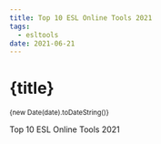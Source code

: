 ```yaml
---
title: Top 10 ESL Online Tools 2021
tags:  
  - esltools
date: 2021-06-21
---
```


# {title}
<small>{new Date(date).toDateString()}</small>


Top 10 ESL Online Tools 2021